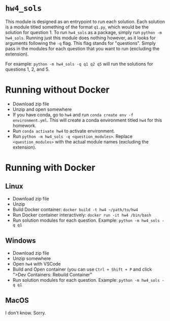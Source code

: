 # `hw4_sols`

This module is designed as an entrypoint to run each solution. Each solution is a module titled something of the format `q1.py`, which would be the solution for question 1. To run `hw4_sols` as a package, simply run `python -m hw4_sols`. Running just this module does nothing however, as it looks for arguments following the `-q` flag. This flag stands for "questions". Simply pass in the modules for each question that you want to run (excluding the extension).

For example: `python -m hw4_sols -q q1 q2 q5` will run the solutions for questions 1, 2, and 5.

# Running without Docker

- Download zip file
- Unzip and open somewhere
- If you have conda, go to `hw4` and run `conda create env -f environment.yml`. This will create a conda environment titled `hw4` for this homework.
- Run `conda activate hw4` to activate environment.
- Run `python -m hw4_sols -q <question_modules>`. Replace `<question_modules>` with the actual module names (excluding the extension).

# Running with Docker

## Linux

- Download zip file
- Unzip
- Build Docker container: `docker build -t hw4 ~/path/to/hw4`
- Run Docker container interactively: `docker run -it hw4 /bin/bash`
- Run solution modules for each question. Example: `python -m hw4_sols -q q1`

## Windows

- Download zip file
- Unzip somewhere
- Open `hw4` with VSCode
- Build and Open container (you can use `Ctrl + Shift + P` and click ">Dev Containers: Rebuild Container"
- Run solution modules for each question. Example: `python -m hw4_sols -q q1`

## MacOS

I don't know. Sorry.

